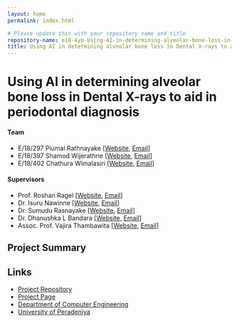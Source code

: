 ```yaml
---
layout: home
permalink: index.html

# Please update this with your repository name and title
repository-name: e18-4yp-Using-AI-in-determining-alveolar-bone-loss-in-Dental-X-rays-to-aid-in-periodontal-diagnosis
title: Using AI in determining alveolar bone loss in Dental X-rays to aid in periodontal diagnosis
---
```


[comment]: # "This is the standard layout for the project, but you can clean this and use your own template"

# Using AI in determining alveolar bone loss in Dental X-rays to aid in periodontal diagnosis


#### Team

- E/18/297 Piumal Rathnayake [[Website](https://people.ce.pdn.ac.lk/students/e18/297), [Email](mailto:e18297@eng.pdn.ac.lk)]
- E/18/397 Shamod Wijerathne [[Website](https://people.ce.pdn.ac.lk/students/e18/397), [Email](mailto:e18397@eng.pdn.ac.lk)]
- E/18/402 Chathura Wimalasiri [[Website](https://people.ce.pdn.ac.lk/students/e18/402), [Email](mailto:e18402@eng.pdn.ac.lk)]

#### Supervisors

- Prof. Roshan Ragel [[Website](https://people.ce.pdn.ac.lk/staff/academic/roshan-ragel), [Email](mailto:roshanr@eng.pdn.ac.lk)]
- Dr. Isuru Nawinne [[Website](https://people.ce.pdn.ac.lk/staff/academic/isuru-nawinne/), [Email](mailto:isurunawinne@eng.pdn.ac.lk)]
- Dr. Sumudu Rasnayake [[Website](https://dental.pdn.ac.lk/Prosthetic/Dr.sumudu.php), [Email](mailto:srasnayaka@dental.pdn.ac.lk)]
- Dr. Dhanushka L Bandara [[Website](https://dental.pdn.ac.lk/Oral%20Medicine/Dr.Lewkebandara.php), [Email](mailto:dhanulb@dental.pdn.ac.lk)]
- Assoc. Prof. Vajira Thambawita [[Website](https://www.simula.no/people/vajira/), [Email](mailto:vajira@simula.no)] 

## Project Summary


## Links

[//]: # ( NOTE: EDIT THIS LINKS WITH YOUR REPO DETAILS )

- [Project Repository](https://github.com/cepdnaclk/repository-name)
- [Project Page](https://cepdnaclk.github.io/repository-name)
- [Department of Computer Engineering](http://www.ce.pdn.ac.lk/)
- [University of Peradeniya](https://eng.pdn.ac.lk/)

[//]: # "Please refer this to learn more about Markdown syntax"
[//]: # "https://github.com/adam-p/markdown-here/wiki/Markdown-Cheatsheet"
